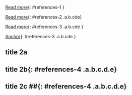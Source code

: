 [Read more](http://www.stackoverflow.com "read more"){: #references-1 }

[Read more](http://www.stackoverflow.com "read more"){: #references-2 .a.b.cde}

[Read more](http://www.stackoverflow.com "read more"){: #references-3 .a.b.cde }

[Anchor](){: #references-3 .a.b.cde }

## title 2a

## title 2b{: #references-4 .a.b.c.d.e}

## title 2c ##{: #references-4 .a.b.c.d.e}

